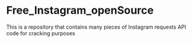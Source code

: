 # Free_Instagram_openSource
This is a repository that contains many pieces of Instagram requests API code for cracking purposes
